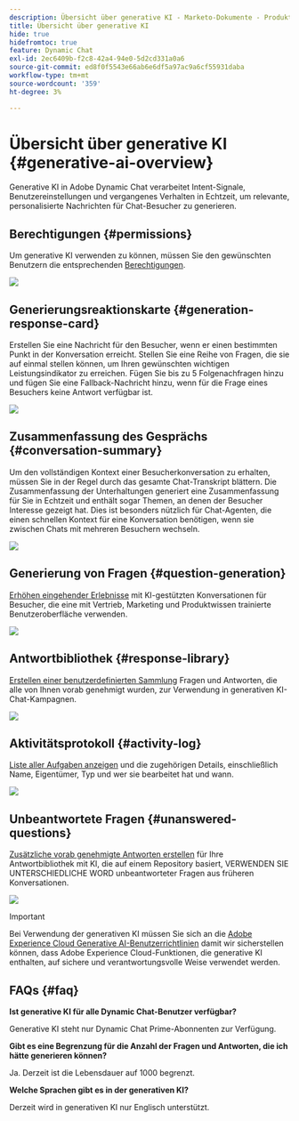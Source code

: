 ```yaml
---
description: Übersicht über generative KI - Marketo-Dokumente - Produktdokumentation
title: Übersicht über generative KI
hide: true
hidefromtoc: true
feature: Dynamic Chat
exl-id: 2ec6409b-f2c8-42a4-94e0-5d2cd331a0a6
source-git-commit: ed8f0f5543e66ab6e6df5a97ac9a6cf55931daba
workflow-type: tm+mt
source-wordcount: '359'
ht-degree: 3%

---
```


# Übersicht über generative KI {#generative-ai-overview}

Generative KI in Adobe Dynamic Chat verarbeitet Intent-Signale, Benutzereinstellungen und vergangenes Verhalten in Echtzeit, um relevante, personalisierte Nachrichten für Chat-Besucher zu generieren.

## Berechtigungen {#permissions}

Um generative KI verwenden zu können, müssen Sie den gewünschten Benutzern die entsprechenden [Berechtigungen](/help/marketo/product-docs/demand-generation/dynamic-chat/setup-and-configuration/permissions.md).

![](assets/generative-ai-overview-1.png)

## Generierungsreaktionskarte {#generation-response-card}

Erstellen Sie eine Nachricht für den Besucher, wenn er einen bestimmten Punkt in der Konversation erreicht. Stellen Sie eine Reihe von Fragen, die sie auf einmal stellen können, um Ihren gewünschten wichtigen Leistungsindikator zu erreichen. Fügen Sie bis zu 5 Folgenachfragen hinzu und fügen Sie eine Fallback-Nachricht hinzu, wenn für die Frage eines Besuchers keine Antwort verfügbar ist.

![](assets/generative-ai-overview-2.png)

## Zusammenfassung des Gesprächs {#conversation-summary}

Um den vollständigen Kontext einer Besucherkonversation zu erhalten, müssen Sie in der Regel durch das gesamte Chat-Transkript blättern. Die Zusammenfassung der Unterhaltungen generiert eine Zusammenfassung für Sie in Echtzeit und enthält sogar Themen, an denen der Besucher Interesse gezeigt hat. Dies ist besonders nützlich für Chat-Agenten, die einen schnellen Kontext für eine Konversation benötigen, wenn sie zwischen Chats mit mehreren Besuchern wechseln.

![](assets/generative-ai-overview-3.png)

## Generierung von Fragen {#question-generation}

[Erhöhen eingehender Erlebnisse](/help/marketo/product-docs/demand-generation/dynamic-chat/generative-ai/question-generation.md) mit KI-gestützten Konversationen für Besucher, die eine mit Vertrieb, Marketing und Produktwissen trainierte Benutzeroberfläche verwenden.

![](assets/generative-ai-overview-4.png)

## Antwortbibliothek {#response-library}

[Erstellen einer benutzerdefinierten Sammlung](/help/marketo/product-docs/demand-generation/dynamic-chat/generative-ai/response-library.md) Fragen und Antworten, die alle von Ihnen vorab genehmigt wurden, zur Verwendung in generativen KI-Chat-Kampagnen.

![](assets/generative-ai-overview-5.png)

## Aktivitätsprotokoll {#activity-log}

[Liste aller Aufgaben anzeigen](/help/marketo/product-docs/demand-generation/dynamic-chat/generative-ai/activity-log.md) und die zugehörigen Details, einschließlich Name, Eigentümer, Typ und wer sie bearbeitet hat und wann.

![](assets/generative-ai-overview-6.png)

## Unbeantwortete Fragen {#unanswered-questions}

[Zusätzliche vorab genehmigte Antworten erstellen](/help/marketo/product-docs/demand-generation/dynamic-chat/generative-ai/unanswered-questions.md) für Ihre Antwortbibliothek mit KI, die auf einem Repository basiert, VERWENDEN SIE UNTERSCHIEDLICHE WORD unbeantworteter Fragen aus früheren Konversationen.

![](assets/generative-ai-overview-7.png)

>[!IMPORTANT]
>
>Bei Verwendung der generativen KI müssen Sie sich an die [Adobe Experience Cloud Generative AI-Benutzerrichtlinien](https://www.adobe.com/legal/licenses-terms/adobe-dx-gen-ai-user-guidelines.html) damit wir sicherstellen können, dass Adobe Experience Cloud-Funktionen, die generative KI enthalten, auf sichere und verantwortungsvolle Weise verwendet werden.

## FAQs {#faq}

**Ist generative KI für alle Dynamic Chat-Benutzer verfügbar?**

Generative KI steht nur Dynamic Chat Prime-Abonnenten zur Verfügung.

**Gibt es eine Begrenzung für die Anzahl der Fragen und Antworten, die ich hätte generieren können?**

Ja. Derzeit ist die Lebensdauer auf 1000 begrenzt.

**Welche Sprachen gibt es in der generativen KI?**

Derzeit wird in generativen KI nur Englisch unterstützt.
